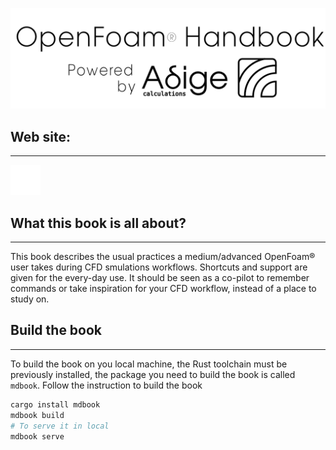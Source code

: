 [![Adige logo image](src/images/powered_by_adige.png)](https://www.adigecalculations.com/)

## Web site:
--------------------------------------
[![website](./src/images/globe-dark.svg)](http://openfoam-handbook.adigecalculations.com/)

<!-- The book can be consulted at this link:  https://openfoam-handbook.adigecalculations.com -->
## What this book is all about?
----------------------------------------
This book describes the usual practices a medium/advanced OpenFoam® user
takes during CFD smulations workflows. Shortcuts and support are given for the every-day
use.
It should be seen as a co-pilot to remember commands or take inspiration
for your CFD workflow, instead of a place to study on.

## Build the book
--------------------------------------
To build the book on you local machine, the Rust toolchain must be previously installed,
the package you need to build the book is called ```mdbook```. Follow the instruction to
build the book

```sh
cargo install mdbook
mdbook build
# To serve it in local
mdbook serve
```
